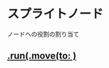 # スプライトノード

ノードへの役割の割り当て

## [.run(.move(to: )](https://github.com/ghsumiyasu/Swift/blob/main/README-SpriteNode-RunMoveTo-jp.md)


